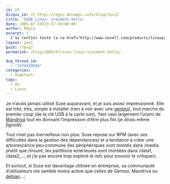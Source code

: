 ```yaml
---
id: 22
disqus_id: 22 http://regis.decamps.info/blog/?p=22
title: 'SUSE Linux: vraiment belle'
date: 2005-07-19T23:57:45+00:00
author: Régis
excerpt: |
  J'ai (enfin) testé la <a href="http://www.novell.com/products/linuxprofessional/">Suse 9.3</a>.
layout: post
guid: /?p=22
permalink: /blog/2005/07/suse-linux-vraiment-belle/

dsq_thread_id:
  - "1374339565"
categories:
  - Hightech
tags:  
  - OS
  - Linux
---
```

Je n’avais jamais utilisé Suse auparavant, et je suis assez impressionné. Elle est très, très, simple à installer (rien à voir avec une [gentoo](http://www.gentoo.org)), tout marche du premier coup (de la clé USB à la carte son), Yast vaut largement l’urpmi de [Mandriva](http://www.Mandriva.com) tout en donnant l’impression d’être plus fini (je dirais même _fignolé_).

Tout n’est pas merveilleux non plus: Suse repose sur RPM (avec ses difficultés dans la gestion des dépendances) et a tendance à créer une arborescence peu commune (les périphériques sont montés dans /media plutôt que /mount, les partitions extérieures sont montées dans /data1, /data2,…; et j’ai pas encore trop exploré le /etc pour pouvoir le critiquer).

Et surtout, si Suse est davantage utilisée en entreprise, sa communauté d’utilisateurs me semble moins active que celles de Gentoo, Mandriva ou [debian](http://www.debian.org)…;
